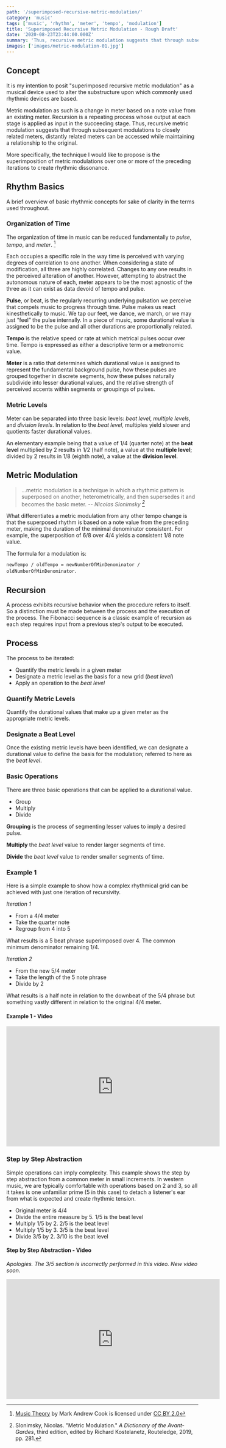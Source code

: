 ```yaml
---
path: '/superimposed-recursive-metric-modulation/'
category: 'music'
tags: ['music', 'rhythm', 'meter', 'tempo', 'modulation']
title: 'Superimposed Recursive Metric Modulation - Rough Draft'
date: '2020-08-23T23:44:00.000Z'
summary: 'Thus, recursive metric modulation suggests that through subsequent modulations to closely related meters, distantly related meters can be accessed while maintaining a relationship to the original.'
images: ['images/metric-modulation-01.jpg']
---
```


## Concept

It is my intention to posit "superimposed recursive metric modulation" as a musical device used to alter the substructure upon which commonly used rhythmic devices are based.

Metric modulation as such is a change in meter based on a note value from an existing meter. Recursion is a repeating process whose output at each stage is applied as input in the succeeding stage. Thus, recursive metric modulation suggests that through subsequent modulations to closely related meters, distantly related meters can be accessed while maintaining a relationship to the original.

More specifically, the technique I would like to propose is the superimposition of metric modulations over one or more of the preceding iterations to create rhythmic dissonance.

## Rhythm Basics

A brief overview of basic rhythmic concepts for sake of clarity in the terms used throughout.

### Organization of Time

The organization of time in music can be reduced fundamentally to _pulse_, _tempo_, and _meter_. [^1]

Each occupies a specific role in the way time is perceived with varying degrees of correlation to one another. When considering a state of modification, all three are highly correlated. Changes to any one results in the perceived alteration of another. However, attempting to abstract the autonomous nature of each, meter appears to be the most agnostic of the three as it can exist as data devoid of tempo and pulse.

**Pulse**, or beat, is the regularly recurring underlying pulsation we perceive that compels music to progress through time. Pulse makes us react kinesthetically to music. We tap our feet, we dance, we march, or we may just “feel” the pulse internally. In a piece of music, some durational value is assigned to be the pulse and all other durations are proportionally related.

**Tempo** is the relative speed or rate at which metrical pulses occur over time. Tempo is expressed as either a descriptive term or a metronomic value.

**Meter** is a ratio that determines which durational value is assigned to represent the fundamental background pulse, how these pulses are grouped together in discrete segments, how these pulses naturally subdivide into lesser durational values, and the relative strength of perceived accents within segments or groupings of pulses.

### Metric Levels

Meter can be separated into three basic levels: _beat level_, _multiple levels_, and _division levels_. In relation to the _beat level_, multiples yield slower and quotients faster durational values.

An elementary example being that a value of 1/4 (quarter note) at the **beat level** multiplied by 2 results in 1/2 (half note), a value at the **multiple level**; divided by 2 results in 1/8 (eighth note), a value at the **division level**.

## Metric Modulation

> ...metric modulation is a technique in which a rhythmic pattern is superposed on another, heterometrically, and then supersedes it and becomes the basic meter.
> <cite>-- Nicolas Slonimsky [^2]</cite>

What differentiates a metric modulation from any other tempo change is that the superposed rhythm is based on a note value from the preceding meter, making the duration of the minimal denominator consistent. For example, the superposition of 6/8 over 4/4 yields a consistent 1/8 note value.

The formula for a modulation is:

`newTempo / oldTempo = newNumberOfMinDenominator / oldNumberOfMinDenominator`.

## Recursion

A process exhibits recursive behavior when the procedure refers to itself. So a distinction must be made between the process and the execution of the process. The Fibonacci sequence is a classic example of recursion as each step requires input from a previous step's output to be executed.

## Process

The process to be iterated:

- Quantify the metric levels in a given meter
- Designate a metric level as the basis for a new grid (_beat level_)
- Apply an operation to the _beat level_

### Quantify Metric Levels

Quantify the durational values that make up a given meter as the appropriate metric levels.

### Designate a Beat Level

Once the existing metric levels have been identified, we can designate a durational value to define the basis for the modulation; referred to here as the _beat level_.

### Basic Operations

There are three basic operations that can be applied to a durational value.

- Group
- Multiply
- Divide

**Grouping** is the process of segmenting lesser values to imply a desired pulse.

**Multiply** the _beat level_ value to render larger segments of time.

**Divide** the _beat level_ value to render smaller segments of time.

### Example 1

Here is a simple example to show how a complex rhythmical grid can be achieved with just one iteration of recursivity.

_Iteration 1_

- From a 4/4 meter
- Take the quarter note
- Regroup from 4 into 5

What results is a 5 beat phrase superimposed over 4. The common minimum denominator remaining 1/4.

_Iteration 2_

- From the new 5/4 meter
- Take the length of the 5 note phrase
- Divide by 2

What results is a half note in relation to the downbeat of the 5/4 phrase but something vastly different in relation to the original 4/4 meter.

#### Example 1 - Video

<iframe width="560" height="315" src="https://www.youtube-nocookie.com/embed/wlntlvO6x6g" frameborder="0" allow="accelerometer; autoplay; encrypted-media; gyroscope; picture-in-picture" allowfullscreen></iframe>

### Step by Step Abstraction

Simple operations can imply complexity. This example shows the step by step abstraction from a common meter in small increments. In western music, we are typically comfortable with operations based on 2 and 3, so all it takes is one unfamiliar prime (5 in this case) to detach a listener's ear from what is expected and create rhythmic tension.

- Original meter is 4/4
- Divide the entire measure by 5. 1/5 is the beat level
- Multiply 1/5 by 2. 2/5 is the beat level
- Multiply 1/5 by 3. 3/5 is the beat level
- Divide 3/5 by 2. 3/10 is the beat level

#### Step by Step Abstraction - Video

_Apologies. The 3/5 section is incorrectly performed in this video. New video soon._

<iframe width="560" height="315" src="https://www.youtube-nocookie.com/embed/0Ym9WgisuBw" frameborder="0" allow="accelerometer; autoplay; encrypted-media; gyroscope; picture-in-picture" allowfullscreen></iframe>

<!-- Footnotes -->

[^1]: [Music Theory](https://2012books.lardbucket.org/books/music-theory/index.html) by Mark Andrew Cook is licensed under [CC BY 2.0](https://creativecommons.org/licenses/by/2.0/)
[^2]: Slonimsky, Nicolas. "Metric Modulation." _A Dictionary of the Avant-Gardes_, third edition, edited by Richard Kostelanetz, Routeledge, 2019, pp. 281.
